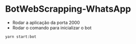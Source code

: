 # BotWebScrapping-WhatsApp

* Rodar a aplicação da porta 2000
* Rodar o comando para inicializar o bot
```sh
yarn start:bot
````


